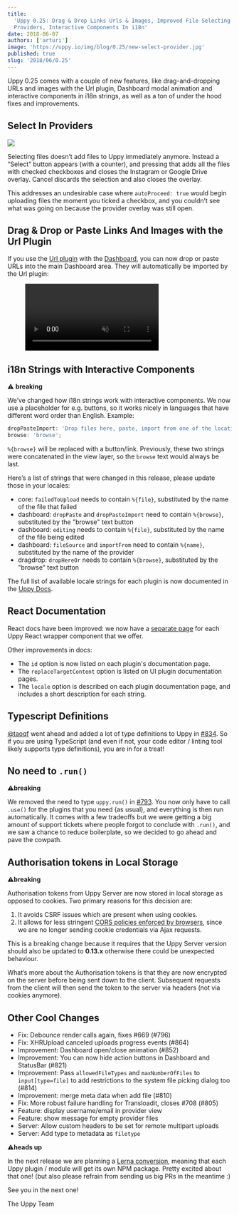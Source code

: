 ```yaml
---
title:
  'Uppy 0.25: Drag & Drop Links Urls & Images, Improved File Selecting in
  Providers, Interactive Components In i18n'
date: 2018-06-07
authors: ['arturi']
image: 'https://uppy.io/img/blog/0.25/new-select-provider.jpg'
published: true
slug: '2018/06/0.25'
---
```


Uppy 0.25 comes with a couple of new features, like drag-and-dropping URLs and
images with the Url plugin, Dashboard modal animation and interactive components
in i18n strings, as well as a ton of under the hood fixes and improvements.

<!--truncate-->

## Select In Providers

<img src="/img/blog/0.25/new-select-provider.jpg" />

Selecting files doesn’t add files to Uppy immediately anymore. Instead a
“Select” button appears (with a counter), and pressing that adds all the files
with checked checkboxes and closes the Instagram or Google Drive overlay. Cancel
discards the selection and also closes the overlay.

This addresses an undesirable case where `autoProceed: true` would begin
uploading files the moment you ticked a checkbox, and you couldn’t see what was
going on because the provider overlay was still open.

## Drag & Drop or Paste Links And Images with the Url Plugin

If you use the [Url plugin](/docs/url/) with the [Dashboard](/docs/dashboard),
you can now drop or paste URLs into the main Dashboard area. They will
automatically be imported by the Url plugin:

<figure class="wide"><video alt="Demo video showing Uppy with Url plugin that accepts drag and dropped urls" autoplay loop muted playsinline><source src="/img/blog/0.25/link-drop-demo.mp4" type="video/mp4" />Your browser does not support the video tag, you can <a href="/img/blog/0.25/link-drop-demo.mp4">download the video</a> to watch it.</video></figure>

## i18n Strings with Interactive Components

⚠️ **breaking**

We’ve changed how i18n strings work with interactive components. We now use a
placeholder for e.g. buttons, so it works nicely in languages that have
different word order than English. Example:

```js
dropPasteImport: 'Drop files here, paste, import from one of the locations above or %{browse}';
browse: 'browse';
```

`%{browse}` will be replaced with a button/link. Previously, these two strings
were concatenated in the view layer, so the `browse` text would always be last.

Here’s a list of strings that were changed in this release, please update those
in your locales:

- core: `failedToUpload` needs to contain `%{file}`, substituted by the name of
  the file that failed
- dashboard: `dropPaste` and `dropPasteImport` need to contain `%{browse}`,
  substituted by the "browse" text button
- dashboard: `editing` needs to contain `%{file}`, substituted by the name of
  the file being edited
- dashboard: `fileSource` and `importFrom` need to contain `%{name}`,
  substituted by the name of the provider
- dragdrop: `dropHereOr` needs to contain `%{browse}`, substituted by the
  "browse" text button

The full list of available locale strings for each plugin is now documented in
the [Uppy Docs](/docs/).

## React Documentation

React docs have been improved: we now have a [separate page](/docs/react/) for
each Uppy React wrapper component that we offer.

Other improvements in docs:

- The `id` option is now listed on each plugin's documentation page.
- The `replaceTargetContent` option is listed on UI plugin documentation pages.
- The `locale` option is described on each plugin documentation page, and
  includes a short description for each string.

## Typescript Definitions

[@taoqf](https://github.com/taoqf) went ahead and added a lot of type
definitions to Uppy in [#834](https://github.com/transloadit/uppy/pull/834). So
if you are using TypeScript (and even if not, your code editor / linting tool
likely supports type definitions), you are in for a treat!

## No need to `.run()`

⚠️**breaking**

We removed the need to type `uppy.run()` in
[#793](https://github.com/transloadit/uppy/pull/793). You now only have to call
`.use()` for the plugins that you need (as usual), and everything is then run
automatically. It comes with a few tradeoffs but we were getting a big amount of
support tickets where people forgot to conclude with `.run()`, and we saw a
chance to reduce boilerplate, so we decided to go ahead and pave the cowpath.

## Authorisation tokens in Local Storage

⚠️**breaking**

Authorisation tokens from Uppy Server are now stored in local storage as opposed
to cookies. Two primary reasons for this decision are:

1. It avoids CSRF issues which are present when using cookies.
2. It allows for less stringent
   [CORS policies enforced by browsers](https://github.com/transloadit/uppy/issues/803#issuecomment-386257515),
   since we are no longer sending cookie credentials via Ajax requests.

This is a breaking change because it requires that the Uppy Server version
should also be updated to **0.13.x** otherwise there could be unexpected
behaviour.

What’s more about the Authorisation tokens is that they are now encrypted on the
server before being sent down to the client. Subsequent requests from the client
will then send the token to the server via headers (not via cookies anymore).

## Other Cool Changes

- Fix: Debounce render calls again, fixes #669 (#796)
- Fix: XHRUpload canceled uploads progress events (#864)
- Improvement: Dashboard open/close animation (#852)
- Improvement: You can now hide action buttons in Dashboard and StatusBar (#821)
- Improvement: Pass `allowedFileTypes` and `maxNumberOfFiles` to
  `input[type=file]` to add restrictions to the system file picking dialog too
  (#814)
- Improvement: merge meta data when add file (#810)
- Fix: More robust failure handling for Transloadit, closes #708 (#805)
- Feature: display username/email in provider view
- Feature: show message for empty provider files
- Server: Allow custom headers to be set for remote multipart uploads
- Server: Add type to metadata as `filetype`

⚠️**heads up**

In the next release we are planning a
[Lerna conversion](https://github.com/transloadit/uppy/pull/906), meaning that
each Uppy plugin / module will get its own NPM package. Pretty excited about
that one! (but also please refrain from sending us big PRs in the meantime :)

See you in the next one!

The Uppy Team
